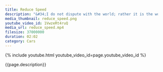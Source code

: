 ```yaml
---
title: Reduce Speed
description: "&#34;I do not dispute with the world; rather it is the world that disputes with me.&#34; -- Buddha"
media_thumbnail: reduce_speed.png
youtube_video_id: 1VwzeRt4ruQ
media_url: reduce_speed.mp4
filesize: 37000000
duration: 02:02
category: Cars
---
```


{% include youtube.html youtube_video_id=page.youtube_video_id %}

<div class="buddha_quote">{{page.description}}</div>
